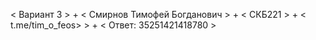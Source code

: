< Вариант 3 > + < Смирнов Тимофей Богданович > + < СКБ221 > + < t.me/tim_o_feos> > + < Ответ: 35251421418780 >